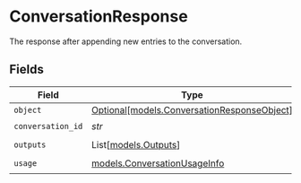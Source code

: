 # ConversationResponse

The response after appending new entries to the conversation.


## Fields

| Field                                                                                  | Type                                                                                   | Required                                                                               | Description                                                                            |
| -------------------------------------------------------------------------------------- | -------------------------------------------------------------------------------------- | -------------------------------------------------------------------------------------- | -------------------------------------------------------------------------------------- |
| `object`                                                                               | [Optional[models.ConversationResponseObject]](../models/conversationresponseobject.md) | :heavy_minus_sign:                                                                     | N/A                                                                                    |
| `conversation_id`                                                                      | *str*                                                                                  | :heavy_check_mark:                                                                     | N/A                                                                                    |
| `outputs`                                                                              | List[[models.Outputs](../models/outputs.md)]                                           | :heavy_check_mark:                                                                     | N/A                                                                                    |
| `usage`                                                                                | [models.ConversationUsageInfo](../models/conversationusageinfo.md)                     | :heavy_check_mark:                                                                     | N/A                                                                                    |